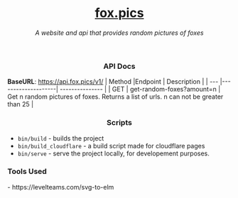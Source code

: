 <div align="center">
    <h1><a href=https://fox.pics>fox.pics</a></h1>
    <i>A website and api that provides random pictures of foxes</i>
</div>

<br>
<br>

<div align="center">
    <h3>API Docs</h3>
</div>


**BaseURL**: https://api.fox.pics/v1/
| Method |Endpoint | Description |
| --- |--------------------| --------------- |
| GET | get-random-foxes?amount=n | Get n random pictures of foxes. Returns a list of urls. n can not be greater than 25 |

<div align="center">
    <h3>Scripts</h3>
</div>

* `bin/build` - builds the project 
* `bin/build_cloudflare` - a build script made for cloudflare pages
* `bin/serve` - serve the project locally, for developement purposes.

<div aligh="center">
    <h3>Tools Used</h3>
</div>
- https://levelteams.com/svg-to-elm
